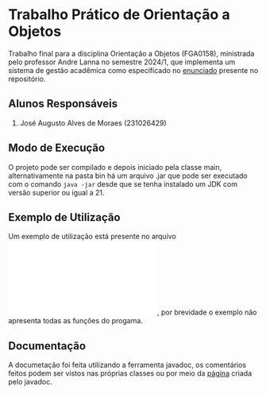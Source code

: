 # Trabalho Prático de Orientação a Objetos

Trabalho final para a disciplina Orientação a Objetos (FGA0158),
ministrada pelo professor Andre Lanna no semestre 2024/1,
que implementa um sistema de gestão acadêmica como especificado no [enunciado](Enunciado.md) presente no repositório.

## Alunos Responsáveis

1. José Augusto Alves de Moraes (231026429)

## Modo de Execução

O projeto pode ser compilado e depois iniciado pela classe main, alternativamente na pasta bin há um arquivo .jar que pode ser executado com o comando `java -jar` desde que se tenha instalado um JDK com versão superior ou igual a 21.

## Exemplo de Utilização

Um exemplo de utilização está presente no arquivo ![exemplo.md](exemplo.md), por brevidade o exemplo não apresenta todas as funções do progama.

## Documentação

A documetação foi feita utilizando a ferramenta javadoc, os comentários feitos podem ser vistos nas próprias classes ou por meio da [página](https://jaugustom.github.io/projetofinaloo/) criada pelo javadoc.
